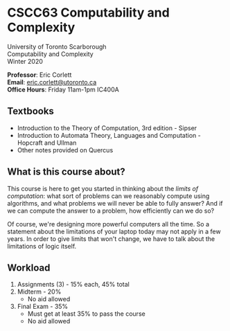 # CSCC63 Computability and Complexity

University of Toronto Scarborough  
Computability and Complexity  
Winter 2020

**Professor**: Eric Corlett  
**Email**: eric.corlett@utoronto.ca  
**Office Hours**: Friday 11am-1pm IC400A

## Textbooks
* Introduction to the Theory of Computation, 3rd edition - Sipser
* Introduction to Automata Theory, Languages and Computation - Hopcraft and
  Ullman
* Other notes provided on Quercus

## What is this course about?
This course is here to get you started in thinking about the *limits of
computation*: what sort of problems can we reasonably compute using
algorithms, and what problems we will never be able to fully answer?
And if we can compute the answer to a problem, how efficiently can we
do so?

Of course, we're designing more powerful computers all the time. So a
statement about the limitations of your laptop today may not apply in a
few years. In order to give limits that won't change, we have to talk about
the limitations of logic itself.

## Workload
1. Assignments (3) - 15% each, 45% total
2. Midterm - 20%
	* No aid allowed
3. Final Exam - 35%
	* Must get at least 35% to pass the course
	* No aid allowed
